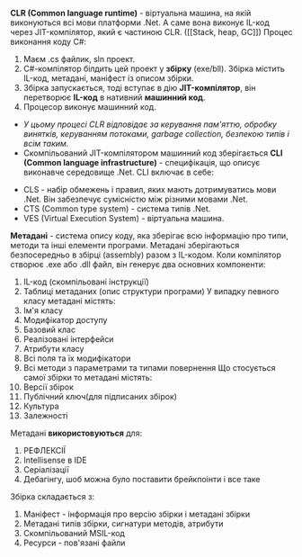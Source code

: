 **CLR (Common language runtime)** - віртуальна машина, на якій виконуються всі мови платформи .Net. А саме вона виконує IL-код через JIT-компілятор, який є частиною CLR.
([[Stack, heap, GC]])
Процес виконання коду C#:
1. Маєм .cs файлик, sln проект.
2. C#-компілятор білдить цей проект у **збірку** (exe/bll). Збірка містить IL-код, метадані, маніфест із описом збірки.
3. Збірка запускається, тоді вступає в дію **JIT-компілятор**, він перетворює **IL-код** в нативний **машинний код**.
4. Процесор виконує машинний код.
* *У цьому процесі CLR відповідає за керування пам'яттю, обробку винятків, керуванням потоками, garbage collection, безпекою типів і всім таким.*
* Скомпільований JIT-компілятором машинний код зберігається
**CLI (Common language infrastructure)** - специфікація, що описує виконавче середовище .Net.
CLI включає в себе:
- CLS - набір обмежень і правил, яких мають дотримуватись мови .Net. Він забезпечує сумісністю між різними мовами .Net.
- CTS (Common type system) - система типів .Net.
- VES (Virtual Execution System) - віртуальна машина.

**Метадані** - система опису коду, яка зберігає всю інформацію про типи, методи та інші елементи програми.
Метадані зберігаються безпосередньо в збірці (assembly) разом з IL-кодом. Коли компілятор створює .exe або .dll файл, він генерує два основних компоненти:
1. IL-код (скомпільовані інструкції)
2. Таблиці метаданих (опис структури програми)
У випадку певного класу метадані містять:
1. Ім'я класу
2. Модифікатор доступу
3. Базовий клас
4. Реалізовані інтерфейси
5. Атрибути класу
6. Всі поля та їх модифікатори
7. Всі методи з параметрами та типами повернення
Що стосується самої збірки то метадані містять:
1. Версії збірок
2. Публічний ключ(для підписаних збірок)
3. Культура
4. Залежності

Метадані **використовуються** для:
1. РЕФЛЕКСІЇ
2. Intellisense в IDE
3. Серіалізації
4. Дебагінгу, шоб можна було поставити брейкпоінти і все таке

Збірка складається з:
1. Маніфест - інформація про версію збірки і метадані збірки
2. Метадані типів збірки, сигнатури методів, атрибути
3. Скомпільований MSIL-код
4. Ресурси - пов'язані файли